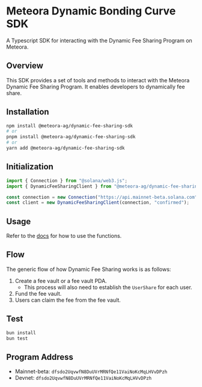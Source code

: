 # Meteora Dynamic Bonding Curve SDK

A Typescript SDK for interacting with the Dynamic Fee Sharing Program on Meteora.

## Overview

This SDK provides a set of tools and methods to interact with the Meteora Dynamic Fee Sharing Program. It enables developers to dynamically fee share.

## Installation

```bash
npm install @meteora-ag/dynamic-fee-sharing-sdk
# or
pnpm install @meteora-ag/dynamic-fee-sharing-sdk
# or
yarn add @meteora-ag/dynamic-fee-sharing-sdk
```

## Initialization

```typescript
import { Connection } from "@solana/web3.js";
import { DynamicFeeSharingClient } from "@meteora-ag/dynamic-fee-sharing-sdk";

const connection = new Connection("https://api.mainnet-beta.solana.com");
const client = new DynamicFeeSharingClient(connection, "confirmed");
```

## Usage

Refer to the [docs](./docs.md) for how to use the functions.

## Flow

The generic flow of how Dynamic Fee Sharing works is as follows:

1. Create a fee vault or a fee vault PDA.
   - This process will also need to establish the `UserShare` for each user.
2. Fund the fee vault.
3. Users can claim the fee from the fee vault.

## Test

```bash
bun install
bun test
```

## Program Address

- Mainnet-beta: `dfsdo2UqvwfN8DuUVrMRNfQe11VaiNoKcMqLHVvDPzh`
- Devnet: `dfsdo2UqvwfN8DuUVrMRNfQe11VaiNoKcMqLHVvDPzh`
